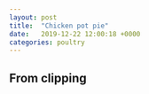 ```yaml
---
layout: post
title:  "Chicken pot pie"
date:   2019-12-22 12:00:18 +0000
categories: poultry
---
```


## From clipping
